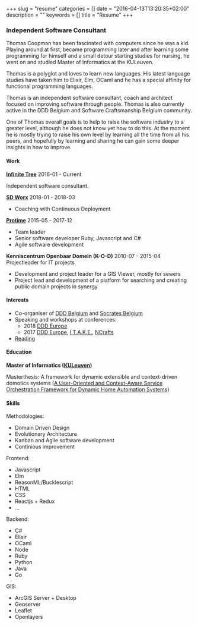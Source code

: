 +++
slug = "resume"
categories = []
date = "2016-04-13T13:20:35+02:00"
description = ""
keywords = []
title = "Resume"
+++

### Independent Software Consultant

Thomas Coopman has been fascinated with computers since he was a kid. Playing around at first, became programming later and after learning some programming for himself and a small detour starting studies for nursing, he went on and studied Master of Informatics at the KULeuven.

Thomas is a polyglot and loves to learn new languages. His latest language studies have taken him to Elixir, Elm, OCaml and he has a special affinity for functional programming languages.

Thomas is an independent software consultant, coach and architect focused on improving software through people. Thomas is also currently active in the DDD Belgium and Software Craftsmanship Belgium community.

One of Thomas overall goals is to help to raise the software industry to a greater level, although he does not know yet how to do this. At the moment he is mostly trying to raise his own level by learning all the time from all his peers, and hopefully by learning and sharing he can gain some deeper insights in how to improve.

#### Work

**[Infinite Tree](/)** 2016-01 - Current

Independent software consultant.

**[SD Worx](https://www.sdworx.com/)**
2018-01 - 2018-03

- Coaching with Continuous Deployment


**[Protime](www.protime.eu)**
2015-05 - 2017-12

- Team leader
- Senior software developer Ruby, Javascript and C#
- Agile software development


**Kenniscentrum Openbaar Domein (K-O-D)** 2010-07 - 2015-04 Projectleader for IT projects  

- Development and project leader for a GIS Viewer, mostly for sewers
- Project lead and development of a platform for searching and creating public domain projects in synergy

#### Interests

- Co-organiser of [DDD Belgium](https://www.meetup.com/dddbelgium/) and [Socrates Belgium](https://www.meetup.com/socratesbe/)
- Speaking and workshops at conferences:
    - 2018 [DDD Europe](https://dddeurope.com/2018/speakers/thomas-coopman/)
    - 2017 [DDD Europe](https://dddeurope.com/2017/speakers/thomas-coopman/#handson), [I T.A.K.E.](http://itakeunconf.com/sessions/playing-with-projections/), [NCrafts](http://ncrafts.io/)
- [Reading](https://www.goodreads.com/)
 
#### Education

**Master of Informatics ([KULeuven](http://www.kuleuven.be/))**

Masterthesis: A framework for dynamic extensible and context-driven domotics systems ([A User-Oriented and Context-Aware Service Orchestration Framework for Dynamic Home Automation Systems](https://link.springer.com/chapter/10.1007/978-3-642-13268-1_8))

#### Skills

Methodologies:

- Domain Driven Design
- Evolutionary Architecture
- Kanban and Agile software development
- Continious improvement

Frontend: 

- Javascript
- Elm
- ReasonML/Bucklescript
- HTML
- CSS
- Reactjs + Redux
- ...

Backend:

- C#
- Elixir
- OCaml
- Node
- Ruby
- Python
- Java
- Go

GIS:

- ArcGIS Server + Desktop
- Geoserver
- Leaflet
- Openlayers

